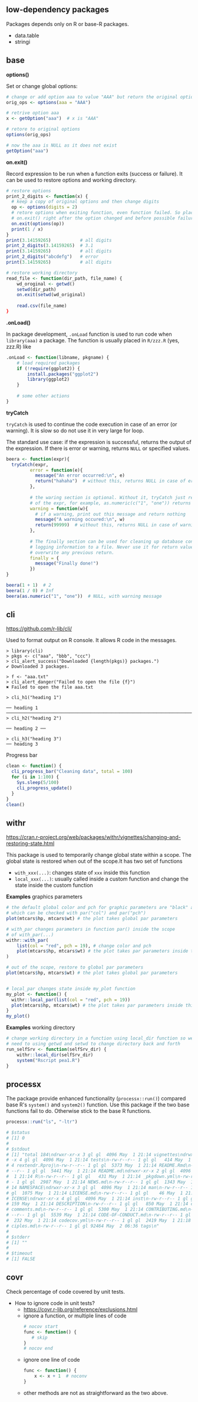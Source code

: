 ## low-dependency packages
Packages depends only on R or base-R packages.

- data.table
- stringi

## base

**options()**

Set or change global options:

```r
# change or add option aaa to value "AAA" but return the original options
orig_ops <- options(aaa = "AAA")

# retrive option aaa
x <- getOption("aaa")  # x is "AAA"

# retore to original options
options(orig_ops)

# now the aaa is NULL as it does not exist
getOption("aaa")
```

**on.exit()**

Record expression to be run when a function exits (success or failure). It can be used to restore options and working directory.

```r
# restore options
print_2_digits <- function(x) {
  # keep a copy of original options and then change digits
  op <- options(digits = 2)
  # retore options when exiting function, even function failed. So place
  # on.exit() right after the option changed and before possible failure
  on.exit(options(op))
  print(1 / x)
}
print(3.14159265)           # all digits
print_2_digits(3.14159265)  # 3.1
print(3.14159265)           # all digits
print_2_digits("abcdefg")   # error
print(3.14159265)           # all digits

# restore working directory
read_file <- function(dir_path, file_name) {
    wd_oroginal <- getwd()
    setwd(dir_path)
    on.exit(setwd(wd_original)
    
    read.csv(file_name)
}
```

**.onLoad()**

In package development, `.onLoad` function is used to run code when `library(aaa)` a package. The function is usually placed in `R/zzz.R` (yes, zzz.R) like

```r
.onLoad <- function(libname, pkgname) {
    # load required packages
    if (!require(ggplot2)) {
        install.packages("ggplot2")
        library(ggplot2)
    }
    
    # some other actions
}
```

**tryCatch**

`tryCatch` is used to continue the code execution in case of an error (or warning). It is slow so do not use it in very large for loop.

The standard use case: if the expression is successful, returns the output of the expression. If there is error or warning, returns `NULL`  or specified values.

```r
beera <- function(expr){
  tryCatch(expr,
         error = function(e){
           message("An error occurred:\n", e)
           return("hahaha")  # without this, returns NULL in case of error
         },
         
         # the waring section is optional. Without it, tryCatch just return the output
         # of the expr, for example, as.numeric(c("1", "one")) returns c(c, NA)
         warning = function(w){
           # if a warning, print out this message and return nothing
           message("A warning occured:\n", w)
           return(99999)  # without this, returns NULL in case of warning
         },
         
         # The finally section can be used for cleaning up database connections and
         # logging information to a file. Never use it for return value as it will
         # overwrite any previous return.
         finally = {
           message("Finally done!")
         })
}

beera(1 + 1)  # 2
beera(1 / 0) # Inf
beera(as.numeric("1", "one"))  # NULL, with warning message
```


## cli

https://github.com/r-lib/cli/

Used to format output on R console. It allows R code in the messages.

```
> library(cli)
> pkgs <- c("aaa", "bbb", "ccc")
> cli_alert_success("Downloaded {length(pkgs)} packages.")
✔ Downloaded 3 packages.

> f <- "aaa.txt"
> cli_alert_danger("Failed to open the file {f}")
✖ Failed to open the file aaa.txt

> cli_h1("heading 1")

── heading 1 ───────────────────────────────────────────────────────────────────────────────────────────────────
> cli_h2("heading 2")

── heading 2 ──

> cli_h3("heading 3")
── heading 3 
```

Progress bar

```r
clean <- function() {
  cli_progress_bar("Cleaning data", total = 100)
  for (i in 1:100) {
    Sys.sleep(5/100)
    cli_progress_update()
  }
}
clean()
```

## withr
https://cran.r-project.org/web/packages/withr/vignettes/changing-and-restoring-state.html

This package is used to temporarily change global state within a scope. The global state is restored when out of the scope.It has two set of functions

- `with_xxx(...)`: changes state of `xxx` inside this function
- `local_xxx(...)`: usually called inside a custom function and change the state inside the custom function

**Examples** graphics parameters

```r
# the default global color and pch for graphic parameters are "black" and 1
# which can be checked with par("col") and par("pch")
plot(mtcars$hp, mtcars$wt) # the plot takes global par parameters

# with_par changes parameters in function par() inside the scope
# of with_par(...)
withr::with_par(
    list(col = "red", pch = 19), # change color and pch
    plot(mtcars$hp, mtcars$wt) # the plot takes par parameters inside this scope
)

# out of the scope, restore to global par parameters
plot(mtcars$hp, mtcars$wt) # the plot takes global par parameters


# local_par changes state inside my_plot function
my_plot <- function() {
  withr::local_par(list(col = "red", pch = 19))
  plot(mtcars$hp, mtcars$wt) # the plot takes par parameters inside this scope
}
my_plot()
```

**Examples** working directory

```r
# change working directory in a function using local_dir function so we eo not 
# need to using getwd and setwd to change directory back and forth
run_selfSrv <- function(selfSrv_dir) {
    withr::local_dir(selfSrv_dir)
    system("Rscript pea1.R")
}
```


## processx

The package provide enhanced functionality (`processx::run()`) compared  base R's `system()` and `system2()` function. Use this package if the two base functions fail to do. Otherwise stick to the base R functions.

```r
processx::run("ls", "-ltr")

# $status
# [1] 0
# 
# $stdout
# [1] "total 184\ndrwxr-xr-x 3 gl gl  4096 May  1 21:14 vignettes\ndrwxr-xr
# -x 4 gl gl  4096 May  1 21:14 tests\n-rw-r--r-- 1 gl gl   414 May  1 21:1
# 4 rextendr.Rproj\n-rw-r--r-- 1 gl gl  5373 May  1 21:14 README.Rmd\n-rw-r
# --r-- 1 gl gl  5441 May  1 21:14 README.md\ndrwxr-xr-x 2 gl gl  4096 May 
#  1 21:14 R\n-rw-r--r-- 1 gl gl   431 May  1 21:14 _pkgdown.yml\n-rw-r--r-
# - 1 gl gl  2987 May  1 21:14 NEWS.md\n-rw-r--r-- 1 gl gl  1343 May  1 21:
# 14 NAMESPACE\ndrwxr-xr-x 3 gl gl  4096 May  1 21:14 man\n-rw-r--r-- 1 gl 
# gl  1075 May  1 21:14 LICENSE.md\n-rw-r--r-- 1 gl gl    46 May  1 21:14 L
# ICENSE\ndrwxr-xr-x 4 gl gl  4096 May  1 21:14 inst\n-rw-r--r-- 1 gl gl  2
# 159 May  1 21:14 DESCRIPTION\n-rw-r--r-- 1 gl gl   850 May  1 21:14 cran-
# comments.md\n-rw-r--r-- 1 gl gl  5300 May  1 21:14 CONTRIBUTING.md\n-rw-r
# --r-- 1 gl gl  5539 May  1 21:14 CODE-OF-CONDUCT.md\n-rw-r--r-- 1 gl gl  
#  232 May  1 21:14 codecov.yml\n-rw-r--r-- 1 gl gl  2419 May  1 21:18 prin
# ciples.md\n-rw-r--r-- 1 gl gl 92464 May  2 06:36 tags\n"
# 
# $stderr
# [1] ""
# 
# $timeout
# [1] FALSE

```

## covr
Check percentage of code covered by unit tests.

- How to ignore code in unit tests?
    - https://covr.r-lib.org/reference/exclusions.html
    - ignore a function, or multiple lines of code
        ```r
       # nocov start
       func <- function() {
           # skip
       }
       # nocov end
        ```
    - ignore one line of code
        ```r
        func <- function() {
            x <- x + 1  # noconv
        }
        ```
    - other methods are not as straightforward as the two above.
